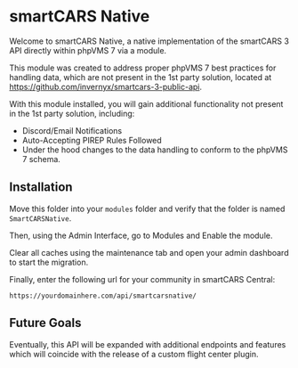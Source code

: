# smartCARS Native
Welcome to smartCARS Native, a native implementation of the smartCARS 3 API directly within phpVMS 7 via a module.

This module was created to address proper phpVMS 7 best practices for handling data, which are not present in the 1st
party solution, located at https://github.com/invernyx/smartcars-3-public-api.

With this module installed, you will gain additional functionality not present in the 1st party solution, including:

* Discord/Email Notifications
* Auto-Accepting PIREP Rules Followed
* Under the hood changes to the data handling to conform to the phpVMS 7 schema.

## Installation
Move this folder into your `modules` folder and verify that the folder is named `SmartCARSNative`.

Then, using the Admin Interface, go to Modules and Enable the module.

Clear all caches using the maintenance tab and open your admin dashboard to start the migration.

Finally, enter the following url for your community in smartCARS Central:
```text
https://yourdomainhere.com/api/smartcarsnative/
```
## Future Goals
Eventually, this API will be expanded with additional endpoints and features which will coincide with the release of a
custom flight center plugin.
